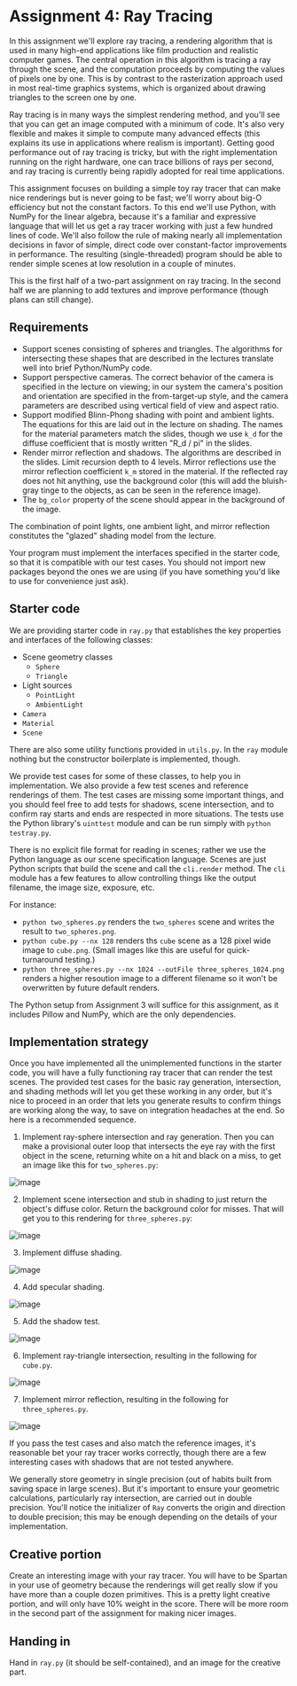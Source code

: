 # Assignment 4: Ray Tracing

In this assignment we'll explore ray tracing, a rendering algorithm that is used in many high-end applications like film production and realistic computer games.  The central operation in this algorithm is tracing a ray through the scene, and the computation proceeds by computing the values of pixels one by one.  This is by contrast to the rasterization approach used in most real-time graphics systems, which is organized about drawing triangles to the screen one by one.

Ray tracing is in many ways the simplest rendering method, and you'll see that you can get an image computed with a minimum of code.  It's also very flexible and makes it simple to compute many advanced effects (this explains its use in applications where realism is important).  Getting good performance out of ray tracing is tricky, but with the right implementation running on the right hardware, one can trace billions of rays per second, and ray tracing is currently being rapidly adopted for real time applications.

This assignment focuses on building a simple toy ray tracer that can make nice renderings but is never going to be fast; we'll worry about big-O efficiency but not the constant factors.  To this end we'll use Python, with NumPy for the linear algebra, because it's a familiar and expressive language that will let us get a ray tracer working with just a few hundred lines of code.  We'll also follow the rule of making nearly all implementation decisions in favor of simple, direct code over constant-factor improvements in performance.  The resulting (single-threaded) program should be able to render simple scenes at low resolution in a couple of minutes.

This is the first half of a two-part assignment on ray tracing.  In the second half we are planning to add textures and improve performance (though plans can still change).


## Requirements

* Support scenes consisting of spheres and triangles.  The algorithms for intersecting these shapes that are described in the lectures translate well into brief Python/NumPy code.
* Support perspective cameras.  The correct behavior of the camera is specified in the lecture on viewing; in our system the camera's position and orientation are specified in the from-target-up style, and the camera parameters are described using vertical field of view and aspect ratio.
* Support modified Blinn-Phong shading with point and ambient lights.  The equations for this are laid out in the lecture on shading.  The names for the material parameters match the slides, though we use `k_d` for the diffuse coefficient that is mostly written "R_d / pi" in the slides.
* Render mirror reflection and shadows.  The algorithms are described in the slides.  Limit recursion depth to 4 levels.  Mirror reflections use the mirror reflection coefficient `k_m` stored in the material. If the reflected ray does not hit anything, use the background color (this will add the bluish-gray tinge to the objects, as can be seen in the reference image).
* The `bg_color` property of the scene should appear in the background of the image.

The combination of point lights, one ambient light, and mirror reflection constitutes the "glazed" shading model from the lecture.

Your program must implement the interfaces specified in the starter code, so that it is compatible with our test cases.  You should not import new packages beyond the ones we are using (if you have something you'd like to use for convenience just ask).


## Starter code

We are providing starter code in `ray.py` that establishes the key properties and interfaces of the following classes:

* Scene geometry classes
  - `Sphere`
  - `Triangle`
* Light sources
  - `PointLight`
  - `AmbientLight`
* `Camera`
* `Material`
* `Scene`

There are also some utility functions provided in `utils.py`.  In the `ray` module nothing but the constructor boilerplate is implemented, though.

We provide test cases for some of these classes, to help you in implementation.  We also provide a few test scenes and reference renderings of them.  The test cases are missing some important things, and you should feel free to add tests for shadows, scene intersection, and to confirm ray starts and ends are respected in more situations.  The tests use the Python library's `uinttest` module and can be run simply with `python testray.py`.

There is no explicit file format for reading in scenes; rather we use the Python language as our scene specification language.  Scenes are just Python scripts that build the scene and call the `cli.render` method.  The `cli` module has a few features to allow controlling things like the output filename, the image size, exposure, etc.

For instance:

* `python two_spheres.py` renders the `two_spheres` scene and writes the result to `two_spheres.png`.
* `python cube.py --nx 128` renders ths `cube` scene as a 128 pixel wide image to `cube.png`.  (Small images like this are useful for quick-turnaround testing.)
* `python three_spheres.py --nx 1024 --outFile three_spheres_1024.png` renders a higher resoution image to a different filename so it won't be overwritten by future default renders.

The Python setup from Assignment 3 will suffice for this assignment, as it includes Pillow and NumPy, which are the only dependencies.


## Implementation strategy

Once you have implemented all the unimplemented functions in the starter code, you will have a fully functioning ray tracer that can render the test scenes.  The provided test cases for the basic ray generation, intersection, and shading methods will let you get these working in any order, but it's nice to proceed in an order that lets you generate results to confirm things are working along the way, to save on integration headaches at the end.  So here is a recommended sequence.

1. Implement ray-sphere intersection and ray generation.  Then you can make a provisional outer loop that intersects the eye ray with the first object in the scene, returning white on a hit and black on a miss, to get an image like this for `two_spheres.py`:

  ![image](ref/step1.png)

2. Implement scene intersection and stub in shading to just return the object's diffuse color.  Return the background color for misses.  That will get you to this rendering for `three_spheres.py`:

  ![image](ref/step2.png)

3. Implement diffuse shading.

  ![image](ref/step3.png)

4. Add specular shading.

  ![image](ref/step4.png)

5. Add the shadow test.

  ![image](ref/step5.png)

6. Implement ray-triangle intersection, resulting in the following for `cube.py`.

  ![image](ref/step6.png)

7. Implement mirror reflection, resulting in the following for `three_spheres.py`.

  ![image](ref/step7.png)

If you pass the test cases and also match the reference images, it's reasonable bet your ray tracer works correctly, though there are a few interesting cases with shadows that are not tested anywhere.

We generally store geometry in single precision (out of habits built from saving space in large scenes).  But it's important to ensure your geometric calculations, particularly ray intersection, are carried out in double precision.  You'll notice the initializer of `Ray` converts the origin and direction to double precision; this may be enough depending on the details of your implementation.


## Creative portion

Create an interesting image with your ray tracer.  You will have to be Spartan in your use of geometry because the renderings will get really slow if you have more than a couple dozen primitives.  This is a pretty light creative portion, and will only have 10% weight in the score.  There will be more room in the second part of the assignment for making nicer images.


## Handing in

Hand in `ray.py` (it should be self-contained), and an image for the creative part.

